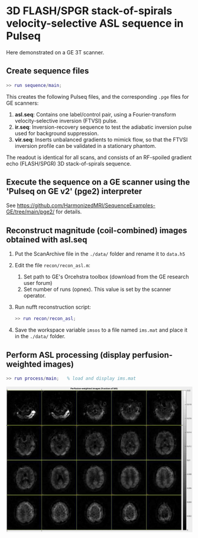 # 3D FLASH/SPGR stack-of-spirals velocity-selective ASL sequence in Pulseq

Here demonstrated on a GE 3T scanner.


## Create sequence files

```matlab
>> run sequence/main;
```

This creates the following Pulseq files,
and the corresponding `.pge` files for GE scanners:

1. **asl.seq**: Contains one label/control pair, using a Fourier-transform velocity-selective inversion (FTVSI) pulse.
2. **ir.seq**: Inversion-recovery sequence to test the adiabatic inversion pulse used for background suppression.
3. **vir.seq**: Inserts unbalanced gradients to mimick flow, 
    so that the FTVSI inversion profile can be validated in a stationary phantom.

The readout is identical for all scans, and consists of
an RF-spoiled gradient echo (FLASH/SPGR) 3D stack-of-spirals sequence.


## Execute the sequence on a GE scanner using the 'Pulseq on GE v2' (pge2) interpreter

See https://github.com/HarmonizedMRI/SequenceExamples-GE/tree/main/pge2/ for details.


## Reconstruct magnitude (coil-combined) images obtained with asl.seq

1. Put the ScanArchive file in the `./data/` folder and rename it to `data.h5`

2. Edit the file `recon/recon_asl.m`:
   1. Set path to GE's Orcehstra toolbox (download from the GE research user forum)
   2. Set number of runs (opnex). This value is set by the scanner operator.

3. Run nufft reconstruction script:
   ```matlab
   >> run recon/recon_asl;
   ```
4. Save the workspace variable `imsos` to a file named `ims.mat` and place it in the `./data/` folder.


## Perform ASL processing (display perfusion-weighted images)

```matlab
>> run process/main;   % load and display ims.mat
```

![asl](asl.jpg)

